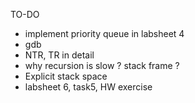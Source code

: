 TO-DO

- implement priority queue in labsheet 4
- gdb
- NTR, TR in detail
- why recursion is slow ? stack frame ?
- Explicit stack space
- labsheet 6, task5, HW exercise
